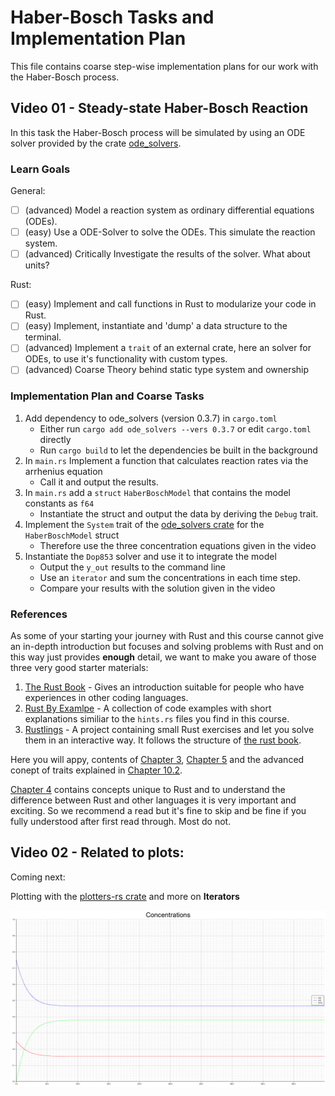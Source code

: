 # Haber-Bosch Tasks and Implementation Plan

This file contains coarse step-wise implementation plans for our work with the Haber-Bosch process.

## Video 01 - Steady-state Haber-Bosch Reaction

In this task the Haber-Bosch process will be simulated by using an ODE solver provided by the crate [ode_solvers](https://srenevey.github.io/ode-solvers/).

### Learn Goals

General:

- [ ] (advanced) Model a reaction system as ordinary differential equations (ODEs).
- [ ] (easy) Use a ODE-Solver to solve the ODEs. This simulate the reaction system.
- [ ] (advanced) Critically Investigate the results of the solver. What about units?

Rust:

- [ ] (easy) Implement and call functions in Rust to modularize your code in Rust.
- [ ] (easy) Implement, instantiate and 'dump' a data structure to the terminal.
- [ ] (advanced) Implement a `trait` of an external crate, here an solver for ODEs, to use it's functionality with custom types.
- [ ] (advanced) Coarse Theory behind static type system and ownership

### Implementation Plan and Coarse Tasks

1. Add dependency to ode_solvers (version 0.3.7) in `cargo.toml`   
    - Either run `cargo add ode_solvers --vers 0.3.7` or edit `cargo.toml` directly
    - Run `cargo build` to let the dependencies be built in the background
2. In `main.rs` Implement a function that calculates reaction rates via the arrhenius equation
    - Call it and output the results.
3. In `main.rs` add a `struct` `HaberBoschModel` that contains the model constants as `f64`
    - Instantiate the struct and output the data by deriving the `Debug` trait.
4. Implement the `System` trait of the [ode_solvers crate](https://srenevey.github.io/ode-solvers/) for the `HaberBoschModel` struct
    - Therefore use the three concentration equations given in the video
5. Instantiate the `Dop853` solver and use it to integrate the model
    - Output the `y_out` results to the command line
    - Use an `iterator` and sum the concentrations in each time step.
    - Compare your results with the solution given in the video

### References

As some of your starting your journey with Rust and this course cannot give an in-depth introduction but focuses and solving problems with Rust and on this way just provides **enough** detail, we want to make you aware of those three very good starter materials:

1. [The Rust Book](https://doc.rust-lang.org/book/) - Gives an introduction suitable for people who have experiences in other coding languages.
2. [Rust By Examlpe](https://doc.rust-lang.org/rust-by-example/) - A collection of code examples with short explanations similiar to the `hints.rs` files you find in this course.
3. [Rustlings](https://github.com/rust-lang/rustlings) - A project containing small Rust exercises and let you solve them in an interactive way. It follows the structure of [the rust book](https://doc.rust-lang.org/book/).

Here you will appy, contents of [Chapter 3](https://doc.rust-lang.org/book/ch03-00-common-programming-concepts.html), [Chapter 5](https://doc.rust-lang.org/book/ch05-00-structs.html) and the advanced conept of traits explained in [Chapter 10.2](https://doc.rust-lang.org/book/ch10-02-traits.html).

[Chapter 4](https://doc.rust-lang.org/book/ch04-00-understanding-ownership.html) contains concepts unique to Rust and to understand the difference between Rust and other languages it is very important and exciting. So we recommend a read but it's fine to skip and be fine if you fully understood after first read through. Most do not. 

## Video 02 - Related to plots:

Coming next:

Plotting with the [plotters-rs crate](https://github.com/plotters-rs/plotters) and more on **Iterators**

![A plot of the reaction system in the Haber-Bosch process](res/outlook.png)